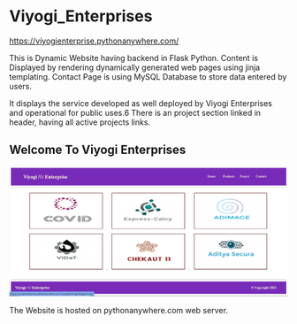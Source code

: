 # Viyogi_Enterprises
https://viyogienterprise.pythonanywhere.com/

This is Dynamic Website having backend in Flask Python.
Content is Displayed by rendering dynamically generated web pages using jinja templating.
Contact Page is using MySQL Database to store data entered by users.

It displays the service developed as well deployed by Viyogi Enterprises and operational for public uses.6
There is an project section linked in header, having all active projects links.

Welcome To Viyogi Enterprises
-------------------------------------------------------------------------------------
![alt text](https://github.com/LALalitViyogi/Viyogi_Enterprises/blob/main/viyogi_enterprises.PNG?raw=true)

The Website is hosted on pythonanywhere.com web server.
